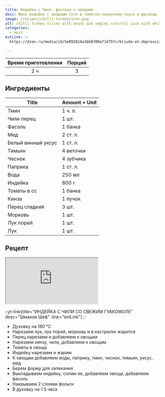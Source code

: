 ```yaml
---
title: Индейка с Чили, фасолью и овощами
desc: Филе индейки с овощным соте в томатно-пикантном соусе и фасолью
image: /recipes/chilli-turkey/icon.png
alt: chilli turkey fillet with beans and vegies colorful icon with white background
categories:
  - main
extLink: >-
  https://dzen.ru/media/id/5e092816a1bb8700af1475fc/bliuda-ot-depressii-5e54edd2b38ee002b5fc6457

---
```


| Время приготовления |   Порций   |
|:-------------------:|:----------:|
|     2 ч      | 3 |

## Ингредиенты


| Title                 | Amount + Unit |
|-----------------------|---------------|
| Тмин                  | 1 ч. л.       |
| Чили перец           | 1 шт.         |
| Фасоль               | 1 банка        |
| Мед                   | 2 ст. л.      |
| Белый винный уксус   | 1 ст. л.      |
| Тимьян               | 4 веточки     |
| Чеснок               | 4 зубчика     |
| Паприка              | 1 ст. л.      |
| Вода                 | 250 мл        |
| Индейка              | 800 г         |
| Томаты в сс          | 1 банка        |
| Кинза                | 1 пучок       |
| Перец сладкий        | 3 шт.         |
| Морковь              | 1 шт.         |
| Лук порей            | 1 шт.         |
| Лук                   | 1 шт.         |

## Рецепт

<iframe src="https://www.youtube.com/embed/0_USMRUND3w" ></iframe>

::yt-link{title="ИНДЕЙКА С ЧИЛИ СО СВЕЖИМ ГУАКОМОЛЕ" desc="Шмаков Шеф" :link="extLink"}
::

- Духовку на 160 ℃
- Нарезаем лук, лук порей, морковь и в кастрюлю жарится
- Перец нарезаем и добавляем к овощам
- Нарезаем кинзу, чили, добавляем к овощам
- Томаты в овоща
- Индейку нарезаем и жарим
- К овощам добавляем воды, паприку, тмин, чеснок, тимьян, уксус, мед
- Берем форму для запекания
- Выкладываем индейку, солим ее, добавляем овоща, добавляем фасоль
- Накрываем 2 слоями фольги
- В духовку на 1.5 часа